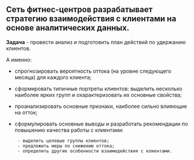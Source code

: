 ## Сеть фитнес-центров разрабатывает стратегию взаимодействия с клиентами на основе аналитических данных.

**Задача** - 
 провести анализ и подготовить план действий по удержанию клиентов. 

А именно: 

 - спрогнозировать вероятность оттока (на уровне следующего месяца) для каждого клиента;
 - сформировать типичные портреты клиентов: выделить несколько наиболее ярких групп и охарактеризовать их основные свойства;
 - проанализировать основные признаки, наиболее сильно влияющие на отток;
 - сформулировать основные выводы и разработать рекомендации по повышению качества работы с клиентами: 
 
		- выделить целевые группы клиентов;
		- предложить меры по снижению оттока;
		- определить другие особенности взаимодействия с клиентами.
